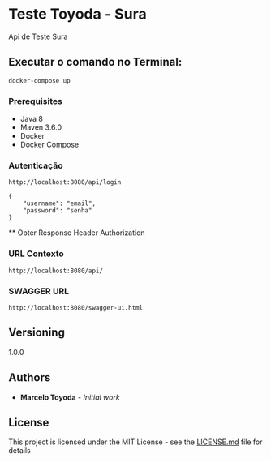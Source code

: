# Teste Toyoda - Sura

Api de Teste Sura

## Executar o comando no Terminal:
 ```
 docker-compose up
 ```
 
### Prerequisites

- Java 8
- Maven 3.6.0
- Docker
- Docker Compose

### Autenticação
```
http://localhost:8080/api/login

{
    "username": "email",
    "password": "senha"
}
```
** Obter Response Header Authorization

### URL Contexto

```
http://localhost:8080/api/
```


### SWAGGER URL
```
http://localhost:8080/swagger-ui.html
```

## Versioning

1.0.0

## Authors

* **Marcelo Toyoda** - *Initial work*

## License

This project is licensed under the MIT License - see the [LICENSE.md](LICENSE.md) file for details
